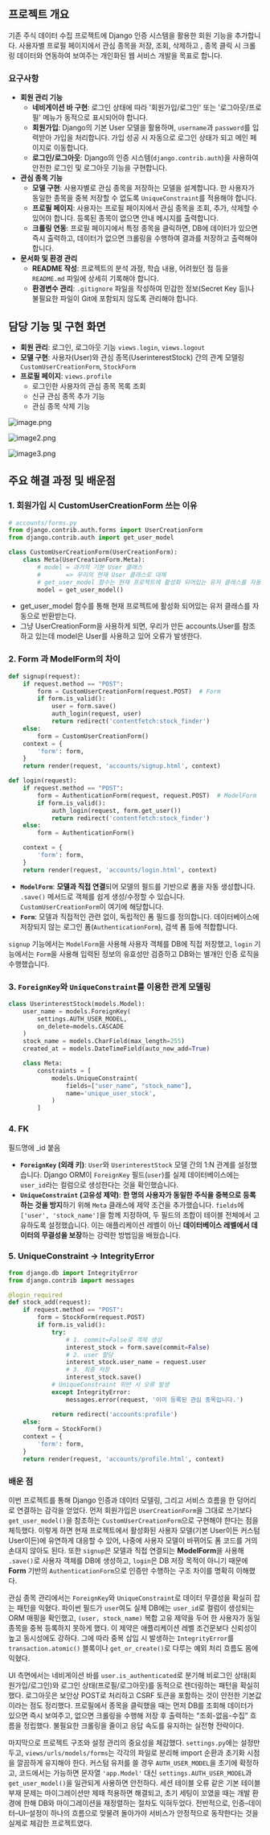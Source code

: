 ## 프로젝트 개요

기존 주식 데이터 수집 프로젝트에 Django 인증 시스템을 활용한 회원 기능을 추가합니다. 사용자별 프로필 페이지에서 관심 종목을 저장, 조회, 삭제하고 , 종목 클릭 시 크롤링 데이터와 연동하여 보여주는  개인화된 웹 서비스 개발을 목표로 합니다.

### 요구사항

- **회원 관리 기능**
    - **네비게이션 바 구현**: 로그인 상태에 따라 '회원가입/로그인' 또는 '로그아웃/프로필' 메뉴가 동적으로 표시되어야 합니다.
    - **회원가입**: Django의 기본 User 모델을 활용하며, `username`과 `password`를 입력받아 가입을 처리합니다. 가입 성공 시 자동으로 로그인 상태가 되고 메인 페이지로 이동합니다.
    - **로그인/로그아웃**: Django의 인증 시스템(`django.contrib.auth`)을 사용하여 안전한 로그인 및 로그아웃 기능을 구현합니다.
- **관심 종목 기능**
    - **모델 구현**: 사용자별로 관심 종목을 저장하는 모델을 설계합니다. 한 사용자가 동일한 종목을 중복 저장할 수 없도록 `UniqueConstraint`를 적용해야 합니다.
    - **프로필 페이지**: 사용자는 프로필 페이지에서 관심 종목을 조회, 추가, 삭제할 수 있어야 합니다. 등록된 종목이 없으면 안내 메시지를 출력합니다.
    - **크롤링 연동**: 프로필 페이지에서 특정 종목을 클릭하면, DB에 데이터가 있으면 즉시 출력하고, 데이터가 없으면 크롤링을 수행하여 결과를 저장하고 출력해야 합니다.
- **문서화 및 환경 관리**
    - **README 작성**: 프로젝트의 분석 과정, 학습 내용, 어려웠던 점 등을 `README.md` 파일에 상세히 기록해야 합니다.
    - **환경변수 관리**: `.gitignore` 파일을 작성하여 민감한 정보(Secret Key 등)나 불필요한 파일이 Git에 포함되지 않도록 관리해야 합니다.

## 담당 기능 및 구현 화면

- **회원 관리**: 로그인, 로그아웃 기능 `views.login`, `views.logout`
- **모델 구현**: 사용자(User)와 관심 종목(UserinterestStock) 간의 관계 모델링 `CustomUserCreationForm`, `StockForm`
- **프로필 페이지**: `views.profile`
    - 로그인한 사용자의 관심 종목 목록 조회
    - 신규 관심 종목 추가 기능
    - 관심 종목 삭제 기능

![image.png](./image.png)

![image2.png](./image2.png)

![image3.png](./image3.png)

## 주요 해결 과정 및 배운점

### 1. 회원가입 시 CustomUserCreationForm 쓰는 이유

```python
# accounts/forms.py
from django.contrib.auth.forms import UserCreationForm
from django.contrib.auth import get_user_model

class CustomUserCreationForm(UserCreationForm):
    class Meta(UserCreationForm.Meta):
        # model = 과거의 기본 User 클래스
        #       => 우리의 현재 User 클래스로 대체
        # get_user_model 함수는 현재 프로젝트에 활성화 되어있는 유저 클래스를 자동으로 반환
        model = get_user_model()
```

- get_user_model 함수를 통해 현재 프로젝트에 활성화 되어있는 유저 클래스를 자동으로 반환받는다.
- 그냥 UserCreationForm을 사용하게 되면, 우리가 만든 accounts.User를 참조하고 있는데 model은 User를 사용하고 있어 오류가 발생한다.

### 2. Form 과 ModelForm의 차이

```python
def signup(request):
    if request.method == "POST":
        form = CustomUserCreationForm(request.POST)  # Form
        if form.is_valid():
            user = form.save()
            auth_login(request, user)
            return redirect('contentfetch:stock_finder')
    else:
        form = CustomUserCreationForm()
    context = {
        'form': form,
    }
    return render(request, 'accounts/signup.html', context)

def login(request):
    if request.method == "POST":
        form = AuthenticationForm(request, request.POST)  # ModelForm
        if form.is_valid():
            auth_login(request, form.get_user())
            return redirect('contentfetch:stock_finder')
    else:
        form = AuthenticationForm()

    context = {
        'form': form,
    }
    return render(request, 'accounts/login.html', context)
```

- **`ModelForm`**: **모델과 직접 연결**되어 모델의 필드를 기반으로 폼을 자동 생성합니다. `.save()` 메서드로 객체를 쉽게 생성/수정할 수 있습니다. `CustomUserCreationForm`이 여기에 해당합니다.
- **`Form`**: 모델과 직접적인 관련 없이, 독립적인 폼 필드를 정의합니다. 데이터베이스에 저장되지 않는 로그인 폼(`AuthenticationForm`), 검색 폼 등에 적합합니다.

`signup` 기능에서는 `ModelForm`을 사용해 사용자 객체를 DB에 직접 저장했고, `login` 기능에서는 `Form`을 사용해 입력된 정보의 유효성만 검증하고 DB와는 별개인 인증 로직을 수행했습니다.

### 3. `ForeignKey`와 `UniqueConstraint`를 이용한 관계 모델링

```python
class UserinterestStock(models.Model):
    user_name = models.ForeignKey(
        settings.AUTH_USER_MODEL,
        on_delete=models.CASCADE
    )
    stock_name = models.CharField(max_length=255)
    created_at = models.DateTimeField(auto_now_add=True)

    class Meta:
        constraints = [
            models.UniqueConstraint(
                fields=["user_name", "stock_name"],
                name='unique_user_stock',
            )
        ]
```

### 4. FK

필드명에 _id 붙음

- **`ForeignKey` (외래 키)**: `User`와 `UserinterestStock` 모델 간의 1:N 관계를 설정했습니다. Django ORM이 `ForeignKey` 필드(`user`)를 실제 데이터베이스에는 `user_id`라는 컬럼으로 생성한다는 것을 확인했습니다.
- **`UniqueConstraint` (고유성 제약)**: **한 명의 사용자가 동일한 주식을 중복으로 등록하는 것을 방지**하기 위해 `Meta` 클래스에 제약 조건을 추가했습니다. `fields`에 `['user', 'stock_name']`을 함께 지정하여, 두 필드의 조합이 테이블 전체에서 고유하도록 설정했습니다. 이는 애플리케이션 레벨이 아닌 **데이터베이스 레벨에서 데이터의 무결성을 보장**하는 강력한 방법임을 배웠습니다.

### 5. UniqueConstraint → IntegrityError

```python
from django.db import IntegrityError
from django.contrib import messages

@login_required
def stock_add(request):
    if request.method == "POST":
        form = StockForm(request.POST)
        if form.is_valid():
            try:
                # 1. commit=False로 객체 생성
                interest_stock = form.save(commit=False)
                # 2. user 할당
                interest_stock.user_name = request.user
                # 3. 최종 저장
                interest_stock.save()
            # UniqueConstraint 위반 시 오류 발생
            except IntegrityError:
                messages.error(request, '이미 등록된 관심 종목입니다.')

            return redirect('accounts:profile')
    else:
        form = StockForm()
    context = {
        'form': form,
    }
    return render(request, 'accounts/profile.html', context)
```

### 배운 점

이번 프로젝트를 통해 Django 인증과 데이터 모델링, 그리고 서비스 흐름을 한 덩어리로 연결하는 감각을 얻었다. 먼저 회원가입은 `UserCreationForm`을 그대로 쓰기보다 `get_user_model()`을 참조하는 `CustomUserCreationForm`으로 구현해야 한다는 점을 체득했다. 이렇게 하면 현재 프로젝트에서 활성화된 사용자 모델(기본 User이든 커스텀 User이든)에 유연하게 대응할 수 있어, 나중에 사용자 모델이 바뀌어도 폼 코드를 거의 손대지 않아도 된다. 또한 `signup`은 모델과 직접 연결되는 **ModelForm**을 사용해 `.save()`로 사용자 객체를 DB에 생성하고, `login`은 DB 저장 목적이 아니기 때문에 **Form** 기반의 `AuthenticationForm`으로 인증만 수행하는 구조 차이를 명확히 이해했다.

관심 종목 관리에서는 `ForeignKey`와 `UniqueConstraint`로 데이터 무결성을 확실히 잡는 패턴을 익혔다. 파이썬 필드가 `user`여도 실제 DB에는 `user_id`로 컬럼이 생성되는 ORM 매핑을 확인했고, `(user, stock_name)` 복합 고유 제약을 두어 한 사용자가 동일 종목을 중복 등록하지 못하게 했다. 이 제약은 애플리케이션 레벨 조건문보다 신뢰성이 높고 동시성에도 강하다. 그에 따라 중복 삽입 시 발생하는 `IntegrityError`를 `transaction.atomic()` 블록이나 `get_or_create()`로 다루는 예외 처리 흐름도 몸에 익혔다.

UI 측면에서는 네비게이션 바를 `user.is_authenticated`로 분기해 비로그인 상태(회원가입/로그인)와 로그인 상태(프로필/로그아웃)를 동적으로 렌더링하는 패턴을 확실히 했다. 로그아웃은 보안상 POST로 처리하고 CSRF 토큰을 포함하는 것이 안전한 기본값이라는 점도 정리했다. 프로필에서 종목을 클릭했을 때는 먼저 DB를 조회해 데이터가 있으면 즉시 보여주고, 없으면 크롤링을 수행해 저장 후 출력하는 “조회-없음-수집” 흐름을 정립했다. 불필요한 크롤링을 줄이고 응답 속도를 유지하는 실전형 전략이다.

마지막으로 프로젝트 구조와 설정 관리의 중요성을 체감했다. `settings.py`에는 설정만 두고, `views/urls/models/forms`는 각각의 파일로 분리해 import 순환과 초기화 시점을 깔끔하게 유지해야 한다. 커스텀 유저를 쓸 경우 `AUTH_USER_MODEL`을 초기에 확정하고, 코드에서는 가능하면 문자열 `'app.Model'` 대신 `settings.AUTH_USER_MODEL`과 `get_user_model()`을 일관되게 사용하면 안전하다. 세션 테이블 오류 같은 기본 테이블 부재 문제는 마이그레이션만 제때 적용하면 해결되고, 초기 세팅이 꼬였을 때는 개발 환경에 한해 DB와 마이그레이션을 재정렬하는 절차도 익혀두었다. 전반적으로, 인증–데이터–UI–설정이 하나의 흐름으로 맞물려 돌아가야 서비스가 안정적으로 동작한다는 것을 실제로 체감한 프로젝트였다.